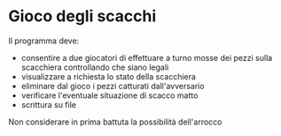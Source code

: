 # Gioco degli scacchi

Il programma deve:
- consentire a due giocatori di effettuare a turno mosse dei pezzi 
sulla scacchiera controllando che siano legali
- visualizzare a richiesta lo stato della scacchiera
- eliminare dal gioco i pezzi catturati dall'avversario
- verificare l'eventuale situazione di scacco matto
- scrittura su file

Non considerare in prima battuta la possibilità dell'arrocco

